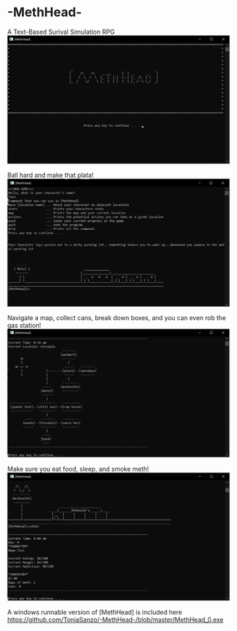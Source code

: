 # -MethHead-
A Text-Based Surival Simulation RPG
![](images/MethHead1.png)

Ball hard and make that plata!
![](images/MethHead2.png)


Navigate a map, collect cans, break down boxes, and you can even rob the gas station!
![](images/MethHead3.png)


Make sure you eat food, sleep, and smoke meth!
![](images/MethHead4.png)


A windows runnable version of [MethHead] is included here https://github.com/ToniaSanzo/-MethHead-/blob/master/MethHead_0.exe
